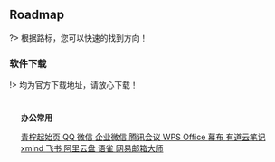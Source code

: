 ## Roadmap

?> 根据路标，您可以快速的找到方向！

### 软件下载

!> 均为官方下载地址，请放心下载！

<!-- 第 1 行面板 -->
<div class="layui-row layui-col-space15">
<div class="layui-col-md12">
<div class="layui-panel">
<div style="bottom: 0; padding: 10px 20px;">
<p><strong>办公常用</strong></p>
<div class="layui-btn-container">
<a class="layui-btn layui-btn-primary layui-border-blue" target="_blank" href="https://limestart.cn/intro">
青柠起始页
</a>
<a class="layui-btn layui-btn-primary layui-border-blue" target="_blank" href="https://im.qq.com/download">
QQ
</a>
<a class="layui-btn layui-btn-primary layui-border-blue" target="_blank" href="https://weixin.qq.com/">
微信
</a>
<a class="layui-btn layui-btn-primary layui-border-blue" target="_blank" href="https://work.weixin.qq.com/#indexDownload">
企业微信
</a>
<a class="layui-btn layui-btn-primary layui-border-blue" target="_blank" href="https://meeting.tencent.com/download/">
腾讯会议
</a>
<a class="layui-btn layui-btn-primary layui-border-blue" target="_blank" href="https://platform.wps.cn/">
WPS Office
</a>
<a class="layui-btn layui-btn-primary layui-border-blue" target="_blank" href="https://mubu.com/apps">
幕布
</a>
<a class="layui-btn layui-btn-primary layui-border-blue" target="_blank" href="https://note.youdao.com/note-download/">
有道云笔记
</a>
<a class="layui-btn layui-btn-primary layui-border-blue" target="_blank" href="https://xmind.cn/download/">
xmind
</a>
<a class="layui-btn layui-btn-primary layui-border-blue" target="_blank" href="https://www.feishu.cn/download">
飞书
</a>
<a class="layui-btn layui-btn-primary layui-border-blue" target="_blank" href="https://www.aliyundrive.com/">
阿里云盘
</a>
<a class="layui-btn layui-btn-primary layui-border-blue" target="_blank" href="https://www.yuque.com/download">
语雀
</a>
<a class="layui-btn layui-btn-primary layui-border-blue" target="_blank" href="https://dashi.163.com/download.html">
网易邮箱大师
</a>


</div>
</div>
</div>   
</div>
</div>

<!-- 第 2 行面板 -->

<!-- 第 3 行面板 -->